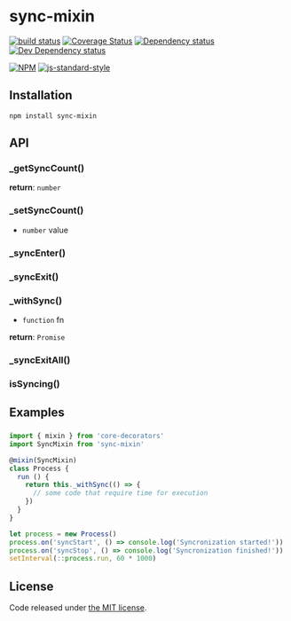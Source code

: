 # sync-mixin

[![build status](https://img.shields.io/travis/fanatid/sync-mixin.svg?branch=master&style=flat-square)](http://travis-ci.org/fanatid/sync-mixin)
[![Coverage Status](https://img.shields.io/coveralls/fanatid/sync-mixin.svg?style=flat-square)](https://coveralls.io/r/fanatid/sync-mixin)
[![Dependency status](https://img.shields.io/david/fanatid/sync-mixin.svg?style=flat-square)](https://david-dm.org/fanatid/sync-mixin#info=dependencies)
[![Dev Dependency status](https://img.shields.io/david/fanatid/sync-mixin.svg?style=flat-square)](https://david-dm.org/fanatid/sync-mixin#info=devDependencies)

[![NPM](https://nodei.co/npm/sync-mixin.png?downloads=true)](https://www.npmjs.com/package/sync-mixin)
[![js-standard-style](https://cdn.rawgit.com/feross/standard/master/badge.svg)](https://github.com/feross/standard)

## Installation

```
npm install sync-mixin
```

## API

### _getSyncCount()

**return**: `number`

### _setSyncCount()

  * `number` value

### _syncEnter()

### _syncExit()

### _withSync()

  * `function` fn

**return**: `Promise`

### _syncExitAll()

### isSyncing()

## Examples

###

```js
import { mixin } from 'core-decorators'
import SyncMixin from 'sync-mixin'

@mixin(SyncMixin)
class Process {
  run () {
    return this._withSync(() => {
      // some code that require time for execution
    })
  }
}

let process = new Process()
process.on('syncStart', () => console.log('Syncronization started!'))
process.on('syncStop', () => console.log('Syncronization finished!'))
setInterval(::process.run, 60 * 1000)
```

## License

Code released under [the MIT license](LICENSE).
